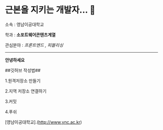 # 근본을 지키는 개발자...  👋
소속 : 영남이공대학교

학과 : **소포트웨어콘텐츠계열**

관심분야 : *프론트엔드 , 피블리싱*

---

**안녕하세요**

##깃허브 작성법##

1.원격저장소 만들기

2.지역 저장소 연결하기

3.커밋

4.푸쉬

[영남이공대학교].(http://www.ync.ac.kr)

<!--
**eodud34/eodud34** is a ✨ _special_ ✨ repository because its `README.md` (this file) appears on your GitHub profile.

Here are some ideas to get you started:

- 🔭 I’m currently working on ...
- 🌱 I’m currently learning ...
- 👯 I’m looking to collaborate on ...
- 🤔 I’m looking for help with ...
- 💬 Ask me about ...
- 📫 How to reach me: ...
- 😄 Pronouns: ...
- ⚡ Fun fact: ...
-->
